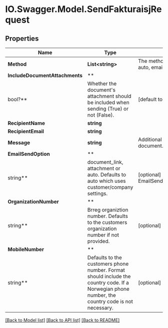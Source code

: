 # IO.Swagger.Model.SendFakturaisjRequest

## Properties

 Name                           | Type                                                                                                                                            | Description                                                      | Notes
--------------------------------|-------------------------------------------------------------------------------------------------------------------------------------------------|------------------------------------------------------------------|------------
 **Method**                     | **List&lt;string&gt;**                                                                                                                          | The method of sending. Has to be auto, email, ehf, vipps or sms. |
 **IncludeDocumentAttachments** | **
 bool?**                        | Whether the document&#x27;s attachment should be included when sending (True) or not (False).                                                   | [default to true]
 **RecipientName**              | **string**                                                                                                                                      |                                                                  | [optional]
 **RecipientEmail**             | **string**                                                                                                                                      |                                                                  | [optional]
 **Message**                    | **string**                                                                                                                                      | Additional message to send with document.                        | [optional]
 **EmailSendOption**            | **
 string**                       | document_link, attachment or auto. Defaults to auto which uses customer/company settings.                                                       | [optional] [default to EmailSendOptionEnum.AutoEnum]
 **OrganizationNumber**         | **
 string**                       | Brreg organiztion number. Defaults to the customers organization number if not provided.                                                        | [optional]
 **MobileNumber**               | **
 string**                       | Defaults to the customers phone number. Format should include the country code. If a Norwegian phone number, the country code is not necessary. | [optional]

[[Back to Model list]](../README.md#documentation-for-models) [[Back to API list]](../README.md#documentation-for-api-endpoints) [[Back to README]](../README.md)

